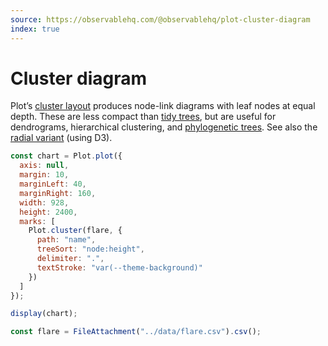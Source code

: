 ```yaml
---
source: https://observablehq.com/@observablehq/plot-cluster-diagram
index: true
---
```


# Cluster diagram

Plot’s [cluster layout](https://observablehq.com/plot/marks/tree) produces node-link diagrams with leaf nodes at equal depth. These are less compact than [tidy trees](./tree), but are useful for dendrograms, hierarchical clustering, and [phylogenetic trees](../d3/tree-of-life). See also the [radial variant](../d3/radial-cluster) (using D3).

```js echo
const chart = Plot.plot({
  axis: null,
  margin: 10,
  marginLeft: 40,
  marginRight: 160,
  width: 928,
  height: 2400,
  marks: [
    Plot.cluster(flare, {
      path: "name",
      treeSort: "node:height",
      delimiter: ".",
      textStroke: "var(--theme-background)"
    })
  ]
});

display(chart);
```

```js echo
const flare = FileAttachment("../data/flare.csv").csv();
```
